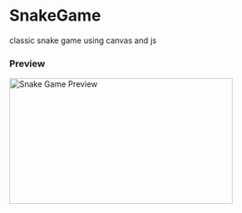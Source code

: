 # SnakeGame
classic snake game using canvas and js

### Preview 

<img src="./img/snake-game.gif" width="400" height="225" border="0" alt="Snake Game Preview" />